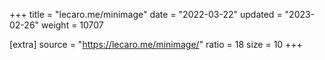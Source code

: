 +++
title = "lecaro.me/minimage"
date = "2022-03-22"
updated = "2023-02-26"
weight = 10707

[extra]
source = "https://lecaro.me/minimage/"
ratio = 18
size = 10
+++

